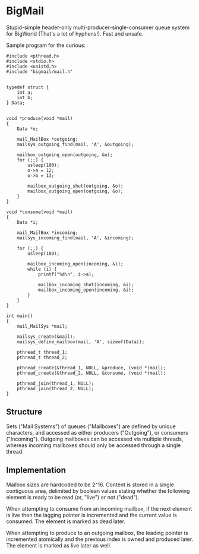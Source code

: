 # BigMail
Stupid-simple header-only multi-producer-single-consumer queue system 
for BigWorld (That's a lot of hyphens!). Fast and unsafe.

Sample program for the curious:
```
#include <pthread.h>
#include <stdio.h>
#include <unistd.h>
#include "bigmail/mail.h"


typedef struct {
    int a;
    int b;
} Data;


void *produce(void *mail)
{
    Data *o;

    mail_MailBox *outgoing;
    mailsys_outgoing_find(mail, 'A', &outgoing);

    mailbox_outgoing_open(outgoing, &o);
    for (;;) {
        usleep(100);
        o->a = 12;
        o->b = 13;

        mailbox_outgoing_shut(outgoing, &o);
        mailbox_outgoing_open(outgoing, &o);
    }
}

void *consume(void *mail)
{
    Data *i;

    mail_MailBox *incoming;
    mailsys_incoming_find(mail, 'A', &incoming);

    for (;;) {
        usleep(100);

        mailbox_incoming_open(incoming, &i);
        while (i) {
            printf("%d\n", i->a);

            mailbox_incoming_shut(incoming, &i);
            mailbox_incoming_open(incoming, &i);
        }
    }
}

int main()
{
    mail_MailSys *mail;

    mailsys_create(&mail);
    mailsys_define_mailbox(mail, 'A', sizeof(Data));

    pthread_t thread_1;
    pthread_t thread_2;

    pthread_create(&thread_1, NULL, &produce, (void *)mail);
    pthread_create(&thread_2, NULL, &consume, (void *)mail);

    pthread_join(thread_1, NULL);
    pthread_join(thread_2, NULL);
}
```

## Structure
Sets ("Mail Systems") of queues ("Mailboxes") are defined by unique 
characters, and accessed as either producers ("Outgoing"), or consumers
("Incoming"). Outgoing mailboxes can be accessed via multiple threads,
whereas incoming mailboxes should only be accessed through a single
thread.

## Implementation
Mailbox sizes are hardcoded to be 2^16. Content is stored in a single
contiguous area, delimited by boolean values stating whether the 
following element is ready to be read (or, "live") or not ("dead").

When attempting to consume from an incoming mailbox, if the next
element is live then the lagging pointer is incremented and the current
value is consumed. The element is marked as dead later.

When attempting to produce to an outgoing mailbox, the leading pointer
is incremented atomically and the previous index is owned and produced
later. The element is marked as live later as well.
